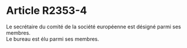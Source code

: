 # Article R2353-4

  
Le secrétaire du comité de la société européenne est désigné parmi ses membres.   
Le bureau est élu parmi ses membres.
